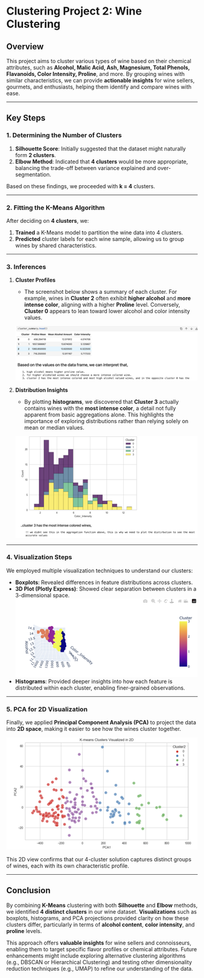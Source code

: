 # Clustering Project 2: Wine Clustering

## Overview
This project aims to cluster various types of wine based on their chemical attributes, such as **Alcohol, Malic Acid, Ash, Magnesium, Total Phenols, Flavanoids, Color Intensity, Proline**, and more. By grouping wines with similar characteristics, we can provide **actionable insights** for wine sellers, gourmets, and enthusiasts, helping them identify and compare wines with ease.

---

## Key Steps

### 1. Determining the Number of Clusters
1. **Silhouette Score**: Initially suggested that the dataset might naturally form **2 clusters**.  
2. **Elbow Method**: Indicated that **4 clusters** would be more appropriate, balancing the trade-off between variance explained and over-segmentation.  

Based on these findings, we proceeded with **k = 4** clusters.

---

### 2. Fitting the K-Means Algorithm
After deciding on **4 clusters**, we:
1. **Trained** a K-Means model to partition the wine data into 4 clusters.  
2. **Predicted** cluster labels for each wine sample, allowing us to group wines by shared characteristics.

---

### 3. Inferences

1. **Cluster Profiles**  
   - The screenshot below shows a summary of each cluster. For example, wines in **Cluster 2** often exhibit **higher alcohol** and **more intense color**, aligning with a higher **Proline** level. Conversely, **Cluster 0** appears to lean toward lower alcohol and color intensity values.  

   ![Cluster Summary](screenshots/cluster_summary.png)

2. **Distribution Insights**  
   - By plotting **histograms**, we discovered that **Cluster 3** actually contains wines with the **most intense color**, a detail not fully apparent from basic aggregations alone. This highlights the importance of exploring distributions rather than relying solely on mean or median values.

   ![Distribution Insights](screenshots/cluster_summary2.png)

---

### 4. Visualization Steps
We employed multiple visualization techniques to understand our clusters:

- **Boxplots**: Revealed differences in feature distributions across clusters.  
- **3D Plot (Plotly Express)**: Showed clear separation between clusters in a 3-dimensional space.  
  ![3D Plot](screenshots/3D_plot.png)  
- **Histograms**: Provided deeper insights into how each feature is distributed within each cluster, enabling finer-grained observations.

---

### 5. PCA for 2D Visualization
Finally, we applied **Principal Component Analysis (PCA)** to project the data into **2D space**, making it easier to see how the wines cluster together.

![2D PCA Plot](screenshots/2D_plot.png)

This 2D view confirms that our 4-cluster solution captures distinct groups of wines, each with its own characteristic profile.

---

## Conclusion
By combining **K-Means** clustering with both **Silhouette** and **Elbow** methods, we identified **4 distinct clusters** in our wine dataset. **Visualizations** such as boxplots, histograms, and PCA projections provided clarity on how these clusters differ, particularly in terms of **alcohol content**, **color intensity**, and **proline** levels.  

This approach offers **valuable insights** for wine sellers and connoisseurs, enabling them to target specific flavor profiles or chemical attributes. Future enhancements might include exploring alternative clustering algorithms (e.g., DBSCAN or Hierarchical Clustering) and testing other dimensionality reduction techniques (e.g., UMAP) to refine our understanding of the data.
